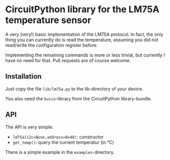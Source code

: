 CircuitPython library for the LM75A temperature sensor
======================================================

A very (very!) basic implementation of the LM75A protocol. In fact,
the only thing you can currently do is read the temperature,
assuming you did not read/write the configuration register
before.

Implementing the remaining commands is more or less trivial, but
currently I have no need for that. Pull requests are of course
welcome.


Installation
------------

Just copy the file `lib/lm75a.py` to the lib-directory of your device.

You also need the `busio`-library from the CircuitPython library-bundle.


API
---

The API is very simple:

  - `lm75a(i2c=None,address=0x48)`: constructor
  - `get_temp()`: query the current temperatur (in °C)

There is a simple example in the `examples`-directory.
